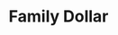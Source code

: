 ---
title: "Family Dollar"
url: /charlotte/family-dollar-old-statesville-road/
shop: variety store
---